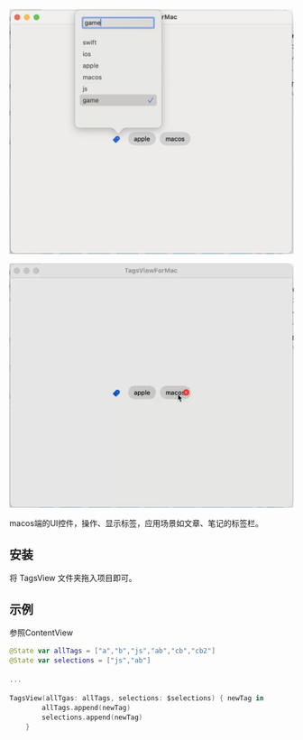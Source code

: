![main](https://github.com/RealMeZJT/ReadmePics/blob/main/iShot_2024-02-21_17.33.34.png)

![gif](https://github.com/RealMeZJT/ReadmePics/blob/main/iShot_2024-02-21_17.34.41.gif)

macos端的UI控件，操作、显示标签，应用场景如文章、笔记的标签栏。

## 安装
将 TagsView 文件夹拖入项目即可。

## 示例
参照ContentView


```swift
@State var allTags = ["a","b","js","ab","cb","cb2"]
@State var selections = ["js","ab"]

...

TagsView(allTgas: allTags, selections: $selections) { newTag in
        allTags.append(newTag)
        selections.append(newTag)
    }
```

